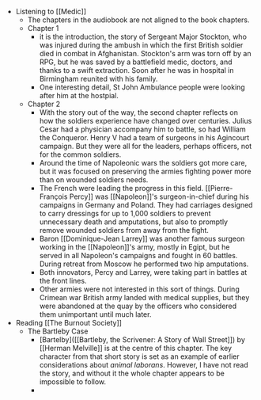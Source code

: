 - Listening to [[Medic]]
	- The chapters in the audiobook are not aligned to the book chapters.
	- Chapter 1
		- it is the introduction, the story of Sergeant Major Stockton, who was injured during the ambush in which the first British soldier died in combat in Afghanistan. Stockton's arm was torn off by an RPG, but he was saved by a battlefield medic, doctors, and thanks to a swift extraction. Soon after he was in hospital in Birmingham reunited with his family.
		- One interesting detail, St John Ambulance people were looking after him at the hostpial.
	- Chapter 2
		- With the story out of the way, the second chapter reflects on how the soldiers experience have changed over centuries. Julius Cesar had a physician accompany him to battle, so had William the Conqueror. Henry V had a team of surgeons in his Agincourt campaign. But they were all for the leaders, perhaps officers, not for the common soldiers.
		- Around the time of Napoleonic wars the soldiers got more care, but it was focused on preserving the armies fighting power more than on wounded soldiers needs.
		- The French were leading the progress in this field. [[Pierre-François Percy]] was [[Napoleon]]'s surgeon-in-chief during his campaigns in Germany and Poland. They had carriages designed to carry dressings for up to 1,000 soldiers to prevent unnecessary death and amputations, but also to promptly remove wounded soldiers from away from the fight.
		- Baron [[Dominique-Jean Larrey]] was another famous surgeon working in the [[Napoleon]]'s army, mostly in Egipt, but he served in all Napoleon's campaigns and fought in 60 battles. During retreat from Moscow he performed two hip amputations.
		- Both innovators, Percy and Larrey, were taking part in battles at the front lines.
		- Other armies were not interested in this sort of things. During Crimean war British army landed with medical supplies, but they were abandoned at the quay by the officers who considered them unimportant until much later.
- Reading [[The Burnout Society]]
	- The Bartleby Case
		- [Bartelby]([[Bartleby, the Scrivener: A Story of Wall Street]]) by [[Herman Melville]] is at the centre of this chapter. The key character from that short story is set as an example of earlier considerations about *animal laborans*. However, I have not read the story, and without it the whole chapter appears to be impossible to follow.
		-